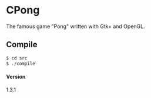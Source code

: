 # CPong
The famous game "Pong" written with Gtk+ and OpenGL.

## Compile
```bash
$ cd src
$ ./compile
```

#### Version
1.3.1
